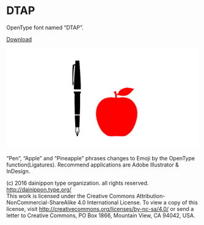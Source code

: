 # DTAP
OpenType font named “DTAP”.

[Download](https://github.com/dainippon-type/DTAP/releases)

![DTAP](DTAP.png)

“Pen”, “Apple” and “Pineapple” phrases changes to Emoji by the OpenType function(Ligatures).
Recommend applications are Adobe Illustrator & InDesign.

(c) 2016 dainippon type organization. all rights reserved. http://dainippon.type.org/  
This work is licensed under the Creative Commons Attribution-NonCommercial-ShareAlike 4.0 International License. To view a copy of this license, visit http://creativecommons.org/licenses/by-nc-sa/4.0/ or send a letter to Creative Commons, PO Box 1866, Mountain View, CA 94042, USA.
